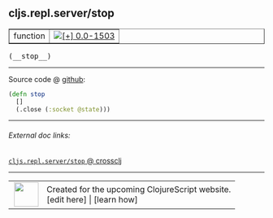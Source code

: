 ## cljs.repl.server/stop



 <table border="1">
<tr>
<td>function</td>
<td><a href="https://github.com/cljsinfo/cljs-api-docs/tree/0.0-1503"><img valign="middle" alt="[+] 0.0-1503" title="Added in 0.0-1503" src="https://img.shields.io/badge/+-0.0--1503-lightgrey.svg"></a> </td>
</tr>
</table>


 <samp>
(__stop__)<br>
</samp>

---







Source code @ [github](https://github.com/clojure/clojurescript/blob/r1933/src/clj/cljs/repl/server.clj#L171-L173):

```clj
(defn stop
  []
  (.close (:socket @state)))
```

<!--
Repo - tag - source tree - lines:

 <pre>
clojurescript @ r1933
└── src
    └── clj
        └── cljs
            └── repl
                └── <ins>[server.clj:171-173](https://github.com/clojure/clojurescript/blob/r1933/src/clj/cljs/repl/server.clj#L171-L173)</ins>
</pre>

-->

---



###### External doc links:

[`cljs.repl.server/stop` @ crossclj](http://crossclj.info/fun/cljs.repl.server/stop.html)<br>

---

 <table>
<tr><td>
<img valign="middle" align="right" width="48px" src="http://i.imgur.com/Hi20huC.png">
</td><td>
Created for the upcoming ClojureScript website.<br>
[edit here] | [learn how]
</td></tr></table>

[edit here]:https://github.com/cljsinfo/cljs-api-docs/blob/master/cljsdoc/cljs.repl.server_stop.cljsdoc
[learn how]:https://github.com/cljsinfo/cljs-api-docs/wiki/cljsdoc-files

<!--

This information was too distracting to show to readers, but I'll leave it
commented here since it is helpful to:

- pretty-print the data used to generate this document
- and show how to retrieve that data



The API data for this symbol:

```clj
{:ns "cljs.repl.server",
 :name "stop",
 :type "function",
 :signature ["[]"],
 :source {:code "(defn stop\n  []\n  (.close (:socket @state)))",
          :title "Source code",
          :repo "clojurescript",
          :tag "r1933",
          :filename "src/clj/cljs/repl/server.clj",
          :lines [171 173]},
 :full-name "cljs.repl.server/stop",
 :full-name-encode "cljs.repl.server_stop",
 :history [["+" "0.0-1503"]]}

```

Retrieve the API data for this symbol:

```clj
;; from Clojure REPL
(require '[clojure.edn :as edn])
(-> (slurp "https://raw.githubusercontent.com/cljsinfo/cljs-api-docs/catalog/cljs-api.edn")
    (edn/read-string)
    (get-in [:symbols "cljs.repl.server/stop"]))
```

-->
